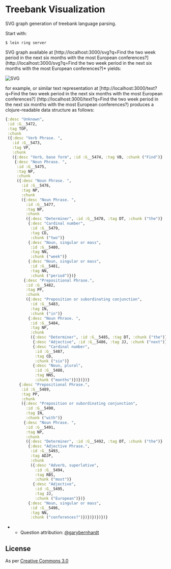 Treebank Visualization
======================

SVG graph generation of treebank language parsing.

Start with:

    $ lein ring server

SVG graph available at 
[http://localhost:3000/svg?q=Find the two week period in the next six months with the most European conferences?] 
(http://localhost:3000/svg?q=Find the two week period in the next six months with the most European conferences?)* 
yields:

![SVG](https://rawgithub.com/delver/treebank-viz/master/example.svg)

for example, or similar text representation at 
[http://localhost:3000/text?q=Find the two week period in the next six months with the most European conferences?] 
(http://localhost:3000/text?q=Find the two week period in the next six months with the most European conferences?)
produces a clojure-readable data structure as follows:

```clojure
{:desc "Unknown",
 :id :G__5472,
 :tag TOP,
 :chunk
 ({:desc "Verb Phrase. ",
   :id :G__5473,
   :tag VP,
   :chunk
   ({:desc "Verb, base form", :id :G__5474, :tag VB, :chunk ("Find")}
    {:desc "Noun Phrase. ",
     :id :G__5475,
     :tag NP,
     :chunk
     ({:desc "Noun Phrase. ",
       :id :G__5476,
       :tag NP,
       :chunk
       ({:desc "Noun Phrase. ",
         :id :G__5477,
         :tag NP,
         :chunk
         ({:desc "Determiner", :id :G__5478, :tag DT, :chunk ("the")}
          {:desc "Cardinal number",
           :id :G__5479,
           :tag CD,
           :chunk ("two")}
          {:desc "Noun, singular or mass",
           :id :G__5480,
           :tag NN,
           :chunk ("week")}
          {:desc "Noun, singular or mass",
           :id :G__5481,
           :tag NN,
           :chunk ("period")})}
        {:desc "Prepositional Phrase.",
         :id :G__5482,
         :tag PP,
         :chunk
         ({:desc "Preposition or subordinating conjunction",
           :id :G__5483,
           :tag IN,
           :chunk ("in")}
          {:desc "Noun Phrase. ",
           :id :G__5484,
           :tag NP,
           :chunk
           ({:desc "Determiner", :id :G__5485, :tag DT, :chunk ("the")}
            {:desc "Adjective", :id :G__5486, :tag JJ, :chunk ("next")}
            {:desc "Cardinal number",
             :id :G__5487,
             :tag CD,
             :chunk ("six")}
            {:desc "Noun, plural",
             :id :G__5488,
             :tag NNS,
             :chunk ("months")})})})}
      {:desc "Prepositional Phrase.",
       :id :G__5489,
       :tag PP,
       :chunk
       ({:desc "Preposition or subordinating conjunction",
         :id :G__5490,
         :tag IN,
         :chunk ("with")}
        {:desc "Noun Phrase. ",
         :id :G__5491,
         :tag NP,
         :chunk
         ({:desc "Determiner", :id :G__5492, :tag DT, :chunk ("the")}
          {:desc "Adjective Phrase.",
           :id :G__5493,
           :tag ADJP,
           :chunk
           ({:desc "Adverb, superlative",
             :id :G__5494,
             :tag RBS,
             :chunk ("most")}
            {:desc "Adjective",
             :id :G__5495,
             :tag JJ,
             :chunk ("European")})}
          {:desc "Noun, singular or mass",
           :id :G__5496,
           :tag NN,
           :chunk ("conferences?")})})})})})}
```

* - Question attribution: [@garybernhardt](https://twitter.com/garybernhardt/status/376145933827727360)

License
-------
As per [Creative Commons 3.0](http://creativecommons.org/licenses/by/3.0/legalcode)

